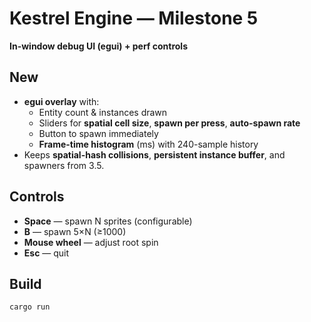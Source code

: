 # Kestrel Engine — Milestone 5

**In-window debug UI (egui) + perf controls**

## New
- **egui overlay** with:
  - Entity count & instances drawn
  - Sliders for **spatial cell size**, **spawn per press**, **auto-spawn rate**
  - Button to spawn immediately
  - **Frame-time histogram** (ms) with 240-sample history
- Keeps **spatial-hash collisions**, **persistent instance buffer**, and spawners from 3.5.

## Controls
- **Space** — spawn N sprites (configurable)
- **B** — spawn 5×N (≥1000)
- **Mouse wheel** — adjust root spin
- **Esc** — quit

## Build
```bash
cargo run
```
